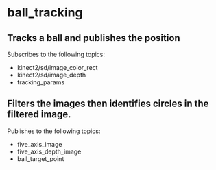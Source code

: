 # ball_tracking

## Tracks a ball and publishes the position

Subscribes to the following topics:
- kinect2/sd/image_color_rect
- kinect2/sd/image_depth
- tracking_params

## Filters the images then identifies circles in the filtered image.

Publishes to the following topics:
- five_axis_image
- five_axis_depth_image
- ball_target_point
